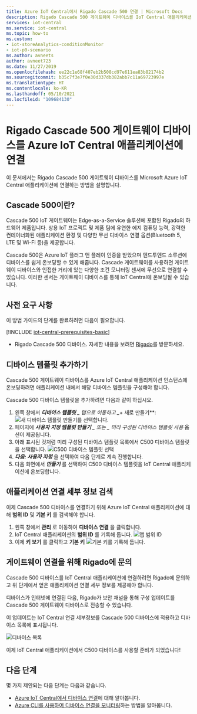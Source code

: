 ```yaml
---
title: Azure IoT Central에서 Rigado Cascade 500 연결 | Microsoft Docs
description: Rigado Cascade 500 게이트웨이 디바이스를 IoT Central 애플리케이션에 연결하는 방법을 알아봅니다.
services: iot-central
ms.service: iot-central
ms.topic: how-to
ms.custom:
- iot-storeAnalytics-conditionMonitor
- iot-p0-scenario
ms.author: avneets
author: avneet723
ms.date: 11/27/2019
ms.openlocfilehash: ee22c1e68f407eb2b508cd97e611ea83b82174b2
ms.sourcegitcommit: b35c7f3e7f0e30d337db382abb7c11a69723997e
ms.translationtype: HT
ms.contentlocale: ko-KR
ms.lasthandoff: 05/10/2021
ms.locfileid: "109684130"
---
```

# <a name="connect-a-rigado-cascade-500-gateway-device-to-your-azure-iot-central-application"></a>Rigado Cascade 500 게이트웨이 디바이스를 Azure IoT Central 애플리케이션에 연결

이 문서에서는 Rigado Cascade 500 게이트웨이 디바이스를 Microsoft Azure IoT Central 애플리케이션에 연결하는 방법을 설명합니다.

## <a name="what-is-cascade-500"></a>Cascade 500이란?

Cascade 500 IoT 게이트웨이는 Edge-as-a-Service 솔루션에 포함된 Rigado의 하드웨어 제품입니다. 상용 IoT 프로젝트 및 제품 팀에 유연한 에지 컴퓨팅 능력, 강력한 컨테이너화된 애플리케이션 환경 및 다양한 무선 디바이스 연결 옵션(Bluetooth 5, LTE 및 Wi-Fi 등)을 제공합니다.

Cascade 500은 Azure IoT 플러그 앤 플레이 인증을 받았으며 엔드투엔드 소루션에 디바이스를 쉽게 온보딩할 수 있게 해줍니다. Cascade 게이트웨이를 사용하면 게이트웨이 디바이스와 인접한 거리에 있는 다양한 조건 모니터링 센서에 무선으로 연결할 수 있습니다. 이러한 센서는 게이트웨이 디바이스를 통해 IoT Central에 온보딩될 수 있습니다.

## <a name="prerequisites"></a>사전 요구 사항

이 방법 가이드의 단계를 완료하려면 다음이 필요합니다.

[!INCLUDE [iot-central-prerequisites-basic](../../../includes/iot-central-prerequisites-basic.md)]

- Rigado Cascade 500 디바이스. 자세한 내용을 보려면 [Rigado](https://www.rigado.com/)를 방문하세요.

## <a name="add-a-device-template"></a>디바이스 템플릿 추가하기

Cascade 500 게이트웨이 디바이스를 Azure IoT Central 애플리케이션 인스턴스에 온보딩하려면 애플리케이션 내에서 해당 디바이스 템플릿을 구성해야 합니다.

Cascade 500 디바이스 템플릿을 추가하려면 다음과 같이 하십시오. 

1. 왼쪽 창에서 ***디바이스 템플릿** _ 탭으로 이동하고 _*+ 새로 만들기**: ![새 디바이스 템플릿 만들기](./media/howto-connect-rigado-cascade-500/device-template-new.png)를 선택합니다.
1. 페이지에 ***사용자 지정 템플릿 만들기** _ 또는 _ *_미리 구성된 디바이스 템플릿 사용_** 옵션이 제공됩니다.
1. 아래 표시된 것처럼 미리 구성된 디바이스 템플릿 목록에서 C500 디바이스 템플릿을 선택합니다. ![C500 디바이스 템플릿 선택](./media/howto-connect-rigado-cascade-500/device-template-preconfigured.png)
1. ***다음: 사용자 지정*** 을 선택하여 다음 단계로 계속 진행합니다. 
1. 다음 화면에서 ***만들기*** 를 선택하여 C500 디바이스 템플릿을 IoT Central 애플리케이션에 온보딩합니다.

## <a name="retrieve-application-connection-details"></a>애플리케이션 연결 세부 정보 검색

이제 Cascade 500 디바이스를 연결하기 위해 Azure IoT Central 애플리케이션에 대해 **범위 ID** 및 **기본 키** 를 검색해야 합니다. 

1. 왼쪽 창에서 **관리** 로 이동하여 **디바이스 연결** 을 클릭합니다. 
2. IoT Central 애플리케이션의 **범위 ID** 를 기록해 둡니다.
![앱 범위 ID](./media/howto-connect-rigado-cascade-500/app-scope-id.png)
3. 이제 **키 보기** 를 클릭하고 **기본 키**
![기본 키](./media/howto-connect-rigado-cascade-500/primary-key-sas.png)를 기록해 둡니다.  

## <a name="contact-rigado-to-connect-the-gateway"></a>게이트웨이 연결을 위해 Rigado에 문의 

Cascade 500 디바이스를 IoT Central 애플리케이션에 연결하려면 Rigado에 문의하고 위 단계에서 얻은 애플리케이션 연결 세부 정보를 제공해야 합니다. 

디바이스가 인터넷에 연결된 다음, Rigado가 보안 채널을 통해 구성 업데이트를 Cascade 500 게이트웨이 디바이스로 전송할 수 있습니다. 

이 업데이트는 IoT Central 연결 세부정보를 Cascade 500 디바이스에 적용하고 디바이스 목록에 표시됩니다. 

![디바이스 목록](./media/howto-connect-rigado-cascade-500/devices-list-c500.png)  

이제 IoT Central 애플리케이션에서 C500 디바이스를 사용할 준비가 되었습니다!

## <a name="next-steps"></a>다음 단계

몇 가지 제안되는 다음 단계는 다음과 같습니다.

- [Azure IoT Central에서 디바이스 연결](./concepts-get-connected.md)에 대해 알아봅니다.
- [Azure CLI를 사용하여 디바이스 연결을 모니터링](./howto-monitor-devices-azure-cli.md)하는 방법을 알아봅니다.
